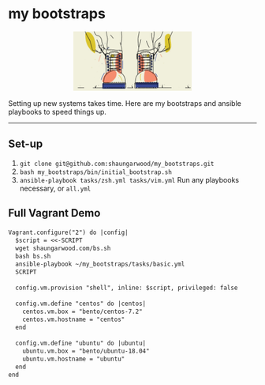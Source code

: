 # my bootstraps

<p align="center">
  <img src="lib/logo.jpeg" width="240" height="120" />
</p>


Setting up new systems takes time. Here are my bootstraps and ansible playbooks to speed things up.

---

## Set-up
1. ```git clone git@github.com:shaungarwood/my_bootstraps.git```
2. ```bash my_bootstraps/bin/initial_bootstrap.sh```
3. ```ansible-playbook tasks/zsh.yml tasks/vim.yml``` Run any playbooks necessary, or ```all.yml```

## Full Vagrant Demo
```
Vagrant.configure("2") do |config|
  $script = <<-SCRIPT
  wget shaungarwood.com/bs.sh
  bash bs.sh
  ansible-playbook ~/my_bootstraps/tasks/basic.yml
  SCRIPT

  config.vm.provision "shell", inline: $script, privileged: false

  config.vm.define "centos" do |centos|
    centos.vm.box = "bento/centos-7.2"
    centos.vm.hostname = "centos"
  end

  config.vm.define "ubuntu" do |ubuntu|
    ubuntu.vm.box = "bento/ubuntu-18.04"
    ubuntu.vm.hostname = "ubuntu"
  end
end
```
